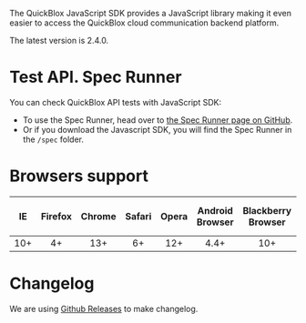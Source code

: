 The QuickBlox JavaScript SDK provides a JavaScript library making it even easier to access the QuickBlox cloud communication backend platform.

The latest version is 2.4.0.

<span id="Spec_Runner" class="on_page_navigation"></span>
# Test API. Spec Runner

You can check QuickBlox API tests with JavaScript SDK:
* To use the Spec Runner, head over to [the Spec Runner page on GitHub](https://quickblox.github.io/quickblox-javascript-sdk/spec/SpecRunner.html).
* Or if you download the Javascript SDK, you will find the Spec Runner in the `/spec` folder.


<span id="browsers_support" class="on_page_navigation"></span>
# Browsers support
| IE   | Firefox | Chrome | Safari | Opera | Android Browser | Blackberry Browser | Opera Mobile | Chrome for Android | Firefox for Android |
|:----:|:-------:|:------:|:------:|:-----:|:---------------:|:------------------:|:------------:|:------------------:|:-------------------:|
| 10+  |  4+     | 13+    |  6+    |  12+  |       4.4+      |         10+        |      12+     |         35+        |         30+         |

<span id="changelog" class="on_page_navigation"></span>
# Сhangelog
We are using [Github Releases](https://github.com/QuickBlox/quickblox-javascript-sdk/releases) to make changelog.
